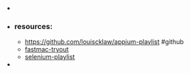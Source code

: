 -
- ### resources:
	- https://github.com/louiscklaw/appium-playlist #github
	- [fastmac-tryout](https://github.com/louiscklaw/fastmac-tryout)
	- [selenium-playlist](https://github.com/louiscklaw/selenium-playlist)
-